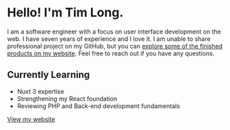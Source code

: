 # Hello! I'm Tim Long. 

I am a software engineer with a focus on user interface development on the web. I have seven years of experience and I love it. I am unable to share professional project on my GitHub, but you can [explore some of the finished products on my website](https://timuism.net). Feel free to reach out if you have any questions.


## Currently Learning
- Nuxt 3 expertise
- Strengthening my React foundation
- Reviewing PHP and Back-end development fundamentals

[View my website](https://timuism.net)




